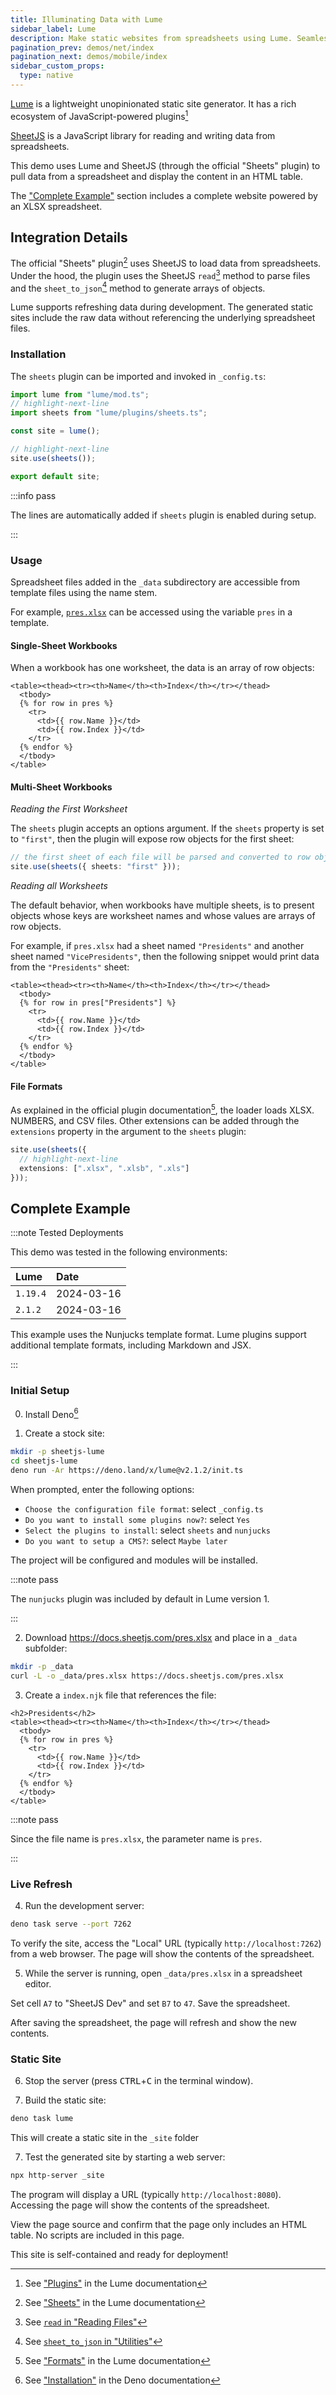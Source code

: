 ```yaml
---
title: Illuminating Data with Lume
sidebar_label: Lume
description: Make static websites from spreadsheets using Lume. Seamlessly integrate data into your website using SheetJS. Illuminate data without leaving the comfort of Excel.
pagination_prev: demos/net/index
pagination_next: demos/mobile/index
sidebar_custom_props:
  type: native
---
```


[Lume](https://lume.land/) is a lightweight unopinionated static site generator.
It has a rich ecosystem of JavaScript-powered plugins[^1]

[SheetJS](https://sheetjs.com) is a JavaScript library for reading and writing
data from spreadsheets.

This demo uses Lume and SheetJS (through the official "Sheets" plugin) to pull
data from a spreadsheet and display the content in an HTML table.

The ["Complete Example"](#complete-example) section includes a complete website
powered by an XLSX spreadsheet.

## Integration Details

The official "Sheets" plugin[^2] uses SheetJS to load data from spreadsheets.
Under the hood, the plugin uses the SheetJS `read`[^3] method to parse files and
the `sheet_to_json`[^4] method to generate arrays of objects.

Lume supports refreshing data during development. The generated static sites
include the raw data without referencing the underlying spreadsheet files.

### Installation

The `sheets` plugin can be imported and invoked in `_config.ts`:

```ts title="_config.ts"
import lume from "lume/mod.ts";
// highlight-next-line
import sheets from "lume/plugins/sheets.ts";

const site = lume();

// highlight-next-line
site.use(sheets());

export default site;
```

:::info pass

The lines are automatically added if `sheets` plugin is enabled during setup.

:::

### Usage

Spreadsheet files added in the `_data` subdirectory are accessible from template
files using the name stem.

For example, [`pres.xlsx`](https://docs.sheetjs.com/pres.xlsx) can be accessed
using the variable `pres` in a template.

#### Single-Sheet Workbooks

When a workbook has one worksheet, the data is an array of row objects:

```liquid title="single.njk"
<table><thead><tr><th>Name</th><th>Index</th></tr></thead>
  <tbody>
  {% for row in pres %}
    <tr>
      <td>{{ row.Name }}</td>
      <td>{{ row.Index }}</td>
    </tr>
  {% endfor %}
  </tbody>
</table>
```

#### Multi-Sheet Workbooks

_Reading the First Worksheet_

The `sheets` plugin accepts an options argument.  If the `sheets` property is
set to `"first"`, then the plugin will expose row objects for the first sheet:

```ts title="_config.ts"
// the first sheet of each file will be parsed and converted to row objects
site.use(sheets({ sheets: "first" }));
```

_Reading all Worksheets_

The default behavior, when workbooks have multiple sheets, is to present objects
whose keys are worksheet names and whose values are arrays of row objects.

For example, if `pres.xlsx` had a sheet named `"Presidents"` and another sheet
named `"VicePresidents"`, then the following snippet would print data from the
`"Presidents"` sheet:

```liquid title="multi.njk"
<table><thead><tr><th>Name</th><th>Index</th></tr></thead>
  <tbody>
  {% for row in pres["Presidents"] %}
    <tr>
      <td>{{ row.Name }}</td>
      <td>{{ row.Index }}</td>
    </tr>
  {% endfor %}
  </tbody>
</table>
```

#### File Formats

As explained in the official plugin documentation[^5], the loader loads XLSX.
NUMBERS, and CSV files. Other extensions can be added through the `extensions`
property in the argument to the `sheets` plugin:

```ts
site.use(sheets({
  // highlight-next-line
  extensions: [".xlsx", ".xlsb", ".xls"]
}));
```


## Complete Example

:::note Tested Deployments

This demo was tested in the following environments:

| Lume     | Date       |
|:---------|:-----------|
| `1.19.4` | 2024-03-16 |
| `2.1.2`  | 2024-03-16 |

This example uses the Nunjucks template format. Lume plugins support additional
template formats, including Markdown and JSX.

:::

### Initial Setup

0) Install Deno[^6]

1) Create a stock site:

```bash
mkdir -p sheetjs-lume
cd sheetjs-lume
deno run -Ar https://deno.land/x/lume@v2.1.2/init.ts
```

When prompted, enter the following options:

- `Choose the configuration file format`: select `_config.ts`
- `Do you want to install some plugins now?`: select `Yes`
- `Select the plugins to install`: select `sheets` and `nunjucks`
- `Do you want to setup a CMS?`: select `Maybe later`

The project will be configured and modules will be installed.

:::note pass

The `nunjucks` plugin was included by default in Lume version 1.

:::

2) Download https://docs.sheetjs.com/pres.xlsx and place in a `_data` subfolder:

```bash
mkdir -p _data
curl -L -o _data/pres.xlsx https://docs.sheetjs.com/pres.xlsx
```

3) Create a `index.njk` file that references the file:

```liquid title="index.njk"
<h2>Presidents</h2>
<table><thead><tr><th>Name</th><th>Index</th></tr></thead>
  <tbody>
  {% for row in pres %}
    <tr>
      <td>{{ row.Name }}</td>
      <td>{{ row.Index }}</td>
    </tr>
  {% endfor %}
  </tbody>
</table>
```

:::note pass

Since the file name is `pres.xlsx`, the parameter name is `pres`.

:::

### Live Refresh

4) Run the development server:

```bash
deno task serve --port 7262
```

To verify the site, access the "Local" URL (typically `http://localhost:7262`)
from a web browser. The page will show the contents of the spreadsheet.

5) While the server is running, open `_data/pres.xlsx` in a spreadsheet editor.

Set cell `A7` to "SheetJS Dev" and set `B7` to `47`. Save the spreadsheet.

After saving the spreadsheet, the page will refresh and show the new contents.

### Static Site

6) Stop the server (press <kbd>CTRL</kbd>+<kbd>C</kbd> in the terminal window).

7) Build the static site:

```bash
deno task lume
```

This will create a static site in the `_site` folder

7) Test the generated site by starting a web server:

```bash
npx http-server _site
```

The program will display a URL (typically `http://localhost:8080`). Accessing
the page will show the contents of the spreadsheet.

View the page source and confirm that the page only includes an HTML table. No
scripts are included in this page.

This site is self-contained and ready for deployment!

[^1]: See ["Plugins"](https://lume.land/plugins/?status=all) in the Lume documentation
[^2]: See ["Sheets"](https://lume.land/plugins/sheets/) in the Lume documentation
[^3]: See [`read` in "Reading Files"](/docs/api/parse-options)
[^4]: See [`sheet_to_json` in "Utilities"](/docs/api/utilities/array#array-output)
[^5]: See ["Formats"](https://lume.land/plugins/sheets/#formats) in the Lume documentation
[^6]: See ["Installation"](https://deno.com/manual/getting_started/installation) in the Deno documentation